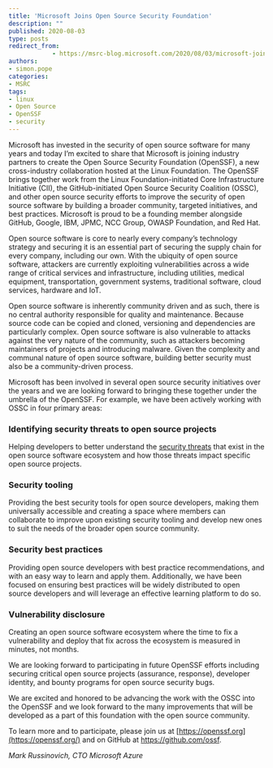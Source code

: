 ```yaml
---
title: 'Microsoft Joins Open Source Security Foundation'
description: ""
published: 2020-08-03
type: posts
redirect_from:
            - https://msrc-blog.microsoft.com/2020/08/03/microsoft-joins-open-source-security-foundation/
authors:
- simon.pope
categories:
- MSRC
tags:
- linux
- Open Source
- OpenSSF
- security
---
```

Microsoft has invested in the security of open source software for many years and today I’m excited to share that Microsoft is joining industry partners to create the Open Source Security Foundation (OpenSSF), a new cross-industry collaboration hosted at the Linux Foundation. The OpenSSF brings together work from the Linux Foundation-initiated Core Infrastructure Initiative (CII), the GitHub-initiated Open Source Security Coalition (OSSC), and other open source security efforts to improve the security of open source software by building a broader community, targeted initiatives, and best practices. Microsoft is proud to be a founding member alongside GitHub, Google, IBM, JPMC, NCC Group, OWASP Foundation, and Red Hat.

Open source software is core to nearly every company’s technology strategy and securing it is an essential part of securing the supply chain for every company, including our own. With the ubiquity of open source software, attackers are currently exploiting vulnerabilities across a wide range of critical services and infrastructure, including utilities, medical equipment, transportation, government systems, traditional software, cloud services, hardware and IoT.

Open source software is inherently community driven and as such, there is no central authority responsible for quality and maintenance. Because source code can be copied and cloned, versioning and dependencies are particularly complex. Open source software is also vulnerable to attacks against the very nature of the community, such as attackers becoming maintainers of projects and introducing malware. Given the complexity and communal nature of open source software, building better security must also be a community-driven process.

Microsoft has been involved in several open source security initiatives over the years and we are looking forward to bringing these together under the umbrella of the OpenSSF. For example, we have been actively working with OSSC in four primary areas:

### Identifying security threats to open source projects

Helping developers to better understand the [security threats](https://github.com/ossf/wg-identifying-security-threats/blob/main/publications/threats-risks-mitigations/v1.1/Threats%2C%20Risks%2C%20and%20Mitigations%20in%20the%20Open%20Source%20Ecosystem%20-%20v1.1.pdf) that exist in the open source software ecosystem and how those threats impact specific open source projects.

### Security tooling

Providing the best security tools for open source developers, making them universally accessible and creating a space where members can collaborate to improve upon existing security tooling and develop new ones to suit the needs of the broader open source community.

### Security best practices

Providing open source developers with best practice recommendations, and with an easy way to learn and apply them. Additionally, we have been focused on ensuring best practices will be widely distributed to open source developers and will leverage an effective learning platform to do so.

### Vulnerability disclosure

Creating an open source software ecosystem where the time to fix a vulnerability and deploy that fix across the ecosystem is measured in minutes, not months.

We are looking forward to participating in future OpenSSF efforts including securing critical open source projects (assurance, response), developer identity, and bounty programs for open source security bugs.

We are excited and honored to be advancing the work with the OSSC into the OpenSSF and we look forward to the many improvements that will be developed as a part of this foundation with the open source community.

To learn more and to participate, please join us at [https://openssf.org](https://openssf.org/) and on GitHub at <https://github.com/ossf>.

_Mark Russinovich, CTO Microsoft Azure_
